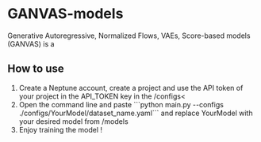 # GANVAS-models
Generative Autoregressive, Normalized Flows, VAEs, Score-based models (GANVAS) is a 



## How to use
<ol> 
  <li>Create a <a src="https://neptune.ai/"> Neptune </a> account, create a project and use the API token of your project in the API_TOKEN key in the <a src="https://github.com/MRSAIL-Mini-Robotics-Software-AI-Lab/GANVAS-models/blob/main/configs/Glow/colored_shapes.yaml"> /configs</a><</li>
  <li>Open the command line and paste ```python main.py --configs ./configs/YourModel/dataset_name.yaml``` and replace YourModel with your desired model from <a src"https://github.com/MRSAIL-Mini-Robotics-Software-AI-Lab/GANVAS-models/tree/main/models"> /models</a></li>
  <li>Enjoy training the model !</li>
</ol>
